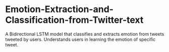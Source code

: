 # Emotion-Extraction-and-Classification-from-Twitter-text
A Bidirectional LSTM model that classifies and extracts emotion from tweets tweeted by users. Understands users in learning the emotion of specific tweet.
